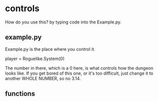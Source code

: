 # controls

How do you use this? by typing code into the Example.py.

## example.py
Example.py is the place where you control it.

player = Roguelike.System(0)

The number in there, which is a 0 here, is what controls how the dungeon looks like.
If you get bored of this one, or it's too difficult, just change it to another WHOLE NUMBER, so no 3.14.

## functions
